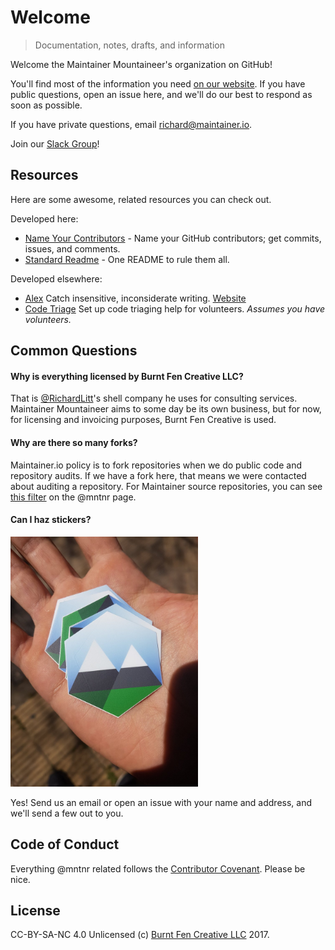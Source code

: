 # Welcome

> Documentation, notes, drafts, and information

Welcome the Maintainer Mountaineer's organization on GitHub!

You'll find most of the information you need [on our website](https://maintainer.io). If you have public questions, open an issue here, and we'll do our best to respond as soon as possible. 

If you have private questions, email [richard@maintainer.io](mailto:richard@maintainer.io). 

Join our [Slack Group](https://mntnr.slack.com/shared_invite/MTcxMDc5MTcxMjA1LTE0OTI1NDQ2OTQtYmMyZTc1N2Q2Ng)!

## Resources

Here are some awesome, related resources you can check out.

Developed here:
- [Name Your Contributors](https://github.com/RichardLitt/name-your-contributors) - Name your GitHub contributors; get commits, issues, and comments.
- [Standard Readme](https://github.com/RichardLitt/standard-readme) - One README to rule them all.

Developed elsewhere:
- [Alex](https://github.com/wooorm/alex) Catch insensitive, inconsiderate writing. [Website](http://alexjs.com)
- [Code Triage](https://github.com/codetriage/codetriage) Set up code triaging help for volunteers. _Assumes you have volunteers._


## Common Questions

#### Why is everything licensed by Burnt Fen Creative LLC?

That is [@RichardLitt](https://github.com/RichardLitt)'s shell company he uses for consulting services. Maintainer Mountaineer aims to some day be its own business, but for now, for licensing and invoicing purposes, Burnt Fen Creative is used. 

#### Why are there so many forks?

Maintainer.io policy is to fork repositories when we do public code and repository audits. If we have a fork here, that means we were contacted about auditing a repository. For Maintainer source repositories, you can see [this filter](https://github.com/mntnr?utf8=%E2%9C%93&q=&type=source&language=) on the @mntnr page.

#### Can I haz stickers?

<img src="stickers.jpg" title="stickers" width="300" />

Yes! Send us an email or open an issue with your name and address, and we'll send a few out to you.

## Code of Conduct

Everything @mntnr related follows the [Contributor Covenant](http://contributor-covenant.org/). Please be nice. 

## License

CC-BY-SA-NC 4.0 Unlicensed (c) [Burnt Fen Creative LLC](https://burntfen.com) 2017.
